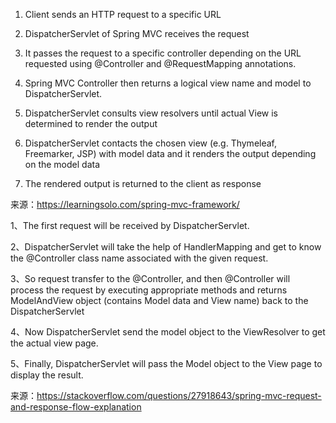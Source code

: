 1) Client sends an HTTP request to a specific URL

2) DispatcherServlet of Spring MVC receives the request

2) It passes the request to a specific controller depending on the URL requested using @Controller and @RequestMapping annotations.

3) Spring MVC Controller then returns a logical view name and model to DispatcherServlet.

4) DispatcherServlet consults view resolvers until actual View is determined to render the output

5) DispatcherServlet contacts the chosen view (e.g. Thymeleaf, Freemarker, JSP) with model data and it renders the output depending on the model data

6) The rendered output is returned to the client as response

来源：https://learningsolo.com/spring-mvc-framework/



1、The first request will be received by DispatcherServlet.

2、DispatcherServlet will take the help of HandlerMapping and get to know the @Controller class name associated with the given request.

3、So request transfer to the @Controller, and then @Controller will process the request by executing appropriate methods and returns ModelAndView object (contains Model data and View name) back to the DispatcherServlet

4、Now DispatcherServlet send the model object to the ViewResolver to get the actual view page.

5、Finally, DispatcherServlet will pass the Model object to the View page to display the result.

来源：https://stackoverflow.com/questions/27918643/spring-mvc-request-and-response-flow-explanation
